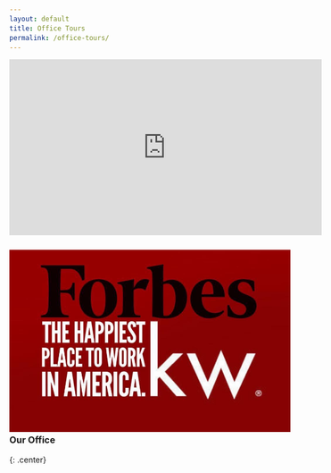 ```yaml
---
layout: default
title: Office Tours
permalink: /office-tours/
---
```



<iframe width="560" height="315" src="https://www.youtube.com/embed/YDKek7Lp2Xg" frameborder="0" allow="accelerometer; autoplay; encrypted-media; gyroscope; picture-in-picture" allowfullscreen=""></iframe>

### ![](/uploads/img-0477-jpg.jpeg)Our Office
{: .center}